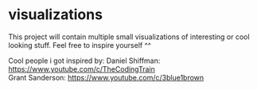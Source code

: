# visualizations

This project will contain multiple small visualizations
of interesting or cool looking stuff.
Feel free to inspire yourself ^^

Cool people i got inspired by:
Daniel Shiffman: https://www.youtube.com/c/TheCodingTrain </br>
Grant Sanderson: https://www.youtube.com/c/3blue1brown </br>